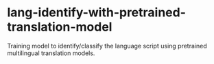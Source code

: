 # lang-identify-with-pretrained-translation-model
Training model to identify/classify the language script using pretrained multilingual translation models.
